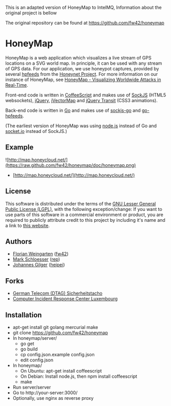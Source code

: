 This is an adapted version of HoneyMap to IntelMQ, Information about the original project is bellow


The original repository can be found at https://github.com/fw42/honeymap




HoneyMap
========

HoneyMap is a web application which visualizes a live stream of
GPS locations on a SVG world map. In principle, it can be used
with any stream of GPS data. For our application, we use honeypot
captures, provided by several [hpfeeds](https://github.com/rep/hpfeeds)
from the [Honeynet Project](http://www.honeynet.org/). For more information
on our instance of HoneyMap, see
[HoneyMap - Visualizing Worldwide Attacks in Real-Time](http://www.honeynet.org/node/960).

Front-end code is written in [CoffeeScript](http://coffeescript.org/) and makes use of
[SockJS](http://sockjs.org/) (HTML5 websockets), [jQuery](http://jquery.com/),
[jVectorMap](http://jvectormap.com/) and
[jQuery Transit](http://ricostacruz.com/jquery.transit/) (CSS3 animations).

Back-end code is written in [Go](http://golang.org/) and makes use of
[sockjs-go](https://github.com/fzzy/sockjs-go/) and
[go-hpfeeds](https://github.com/fw42/go-hpfeeds/).

(The earliest version of HoneyMap was using [node.js](http://nodejs.org/)
instead of Go and [socket.io](http://socket.io/) instead of SockJS.)

Example
-------
![http://map.honeycloud.net/](https://raw.github.com/fw42/honeymap/doc/honeymap.png)

* [http://map.honeycloud.net/](http://map.honeycloud.net/)

License
-------
This software is distributed under the terms of the
[GNU Lesser General Public License (LGPL)](http://github.com/fw42/honeymap/blob/master/LICENSE),
with the following exception/change: If you want to use parts of this software
in a commercial environment or product, you are required to publicly attribute credit to this
project by including it's name and a link to [this website](https://github.com/fw42/honeymap/).

Authors
-------
* [Florian Weingarten](mailto:flo@hackvalue.de) ([fw42](https://github.com/fw42/))
* [Mark Schloesser](mailto:mark.schloesser@rwth-aachen.de) ([rep](https://github.com/rep/))
* [Johannes Gilger](mailto:heipei@heipei.net) ([heipei](https://github.com/heipei/))

Forks
-----
* [German Telecom (DTAG) Sicherheitstacho](http://www.sicherheitstacho.eu/)
* [Computer Incident Response Center Luxembourg](http://map.circl.lu/)

Installation
------------
* apt-get install git golang mercurial make
* git clone https://github.com/fw42/honeymap
* In honeymap/server/
  * go get
  * go build
  * cp config.json.example config.json
  * edit config.json
* In honeymap/
  * On Ubuntu: apt-get install coffeescript
  * On Debian: Install node.js, then npm install coffeescript
  * make
* Run server/server
* Go to http://your-server:3000/
* Optionally, use nginx as reverse proxy
